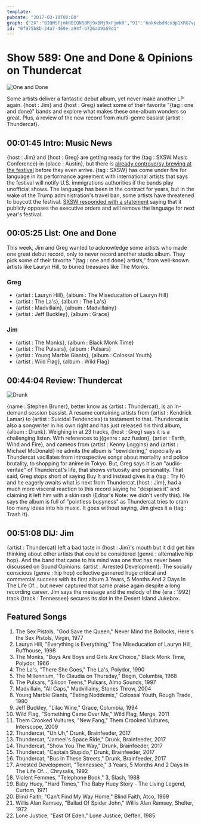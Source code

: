 ```yaml
---
template: 
pubdate: "2017-03-10T00:00"
graph: {"2X":"BIQNSFjmkRBIQNSBMj9xBMj9xFjmkR","91":"6okKebdNco3p1XRG7vpuBHmy0NJoyUWmT6AZ0UYDmJv7FtKdHP2T8RybLj5v9N2ApWt13i34jVQi0fu3","21G":"KOrG3VyrXlBHm1GdhnxeBQsAMX6cfd","2D8":""}
id: "0f975b8b-24a7-469e-a94f-b726ad9a59d1"
---
```






# Show 589: One and Done & Opinions on Thundercat

![One and Done](https://static.soundopinions.org/images/2017/oneanddone_web.jpg)

Some artists deliver a fantastic debut album, yet never make another LP again. {host : Jim} and {host : Greg} select some of their favorite "{tag : one and done}" bands and explore what makes these one-album wonders so great. Plus, a review of the new record from multi-genre bassist {artist : Thundercat}.



## 00:01:45 Intro: Music News

{host : Jim} and {host : Greg} are getting ready for the {tag : SXSW Music Conference} in {place : Austin}, but there is [already controversy brewing at the festival](http://www.chicagotribune.com/entertainment/music/ct-sxsw-to-amend-immigration-policy-20170303-column.html) before they even arrive. {tag : SXSW} has come under fire for language in its performance agreement with international artists that says the festival will notify U.S. immigrations authorities if the bands play unofficial shows. The language has been in the contract for years, but in the wake of the Trump administration's travel ban, some artists have threatened to boycott the festival. [SXSW responded with a statement](https://www.sxsw.com/sxsw-statement-regarding-commitment-international-artists/) saying that it publicly opposes the executive orders and will remove the language for next year's festival.



## 00:05:25 List: One and Done

This week, Jim and Greg wanted to acknowledge some artists who made one great debut record, only to never record another studio album. They pick some of their favorite "{tag : one and done} artists," from well-known artists like Lauryn Hill, to buried treasures like The Monks.


### Greg

- {artist : Lauryn Hill}, {album : The Miseducation of Lauryn Hill}
- {artist : The La's}, {album : The La's}
- {artist : Madvillain}, {album : Madvillainy}
- {artist : Jeff Buckley}, {album : Grace}


### Jim

- {artist : The Monks}, {album : Black Monk Time}
- {artist : The Pulsars}, {album : Pulsars}
- {artist : Young Marble Giants}, {album : Colossal Youth}
- {artist : Wild Flag}, {album : Wild Flag}



## 00:44:04 Review: Thundercat

![Drunk](https://static.soundopinions.org/assets/589/21G0.jpg)

{name : Stephen Bruner}, better know as {artist : Thundercat}, is an in-demand session bassist. A resume containing artists from {artist : Kendrick Lamar} to {artist : Suicidal Tendencies} is testament to that. Thundercat is also a songwriter in his own right and has just released his third album, {album : Drunk}. Weighing in at 23 tracks, {host : Greg} says it is a challenging listen. With references to j{genre : azz fusion}, {artist : Earth, Wind and Fire}, and cameos from {artist : Kenny Loggins} and {artist : Michael McDonald} he admits the album is "bewildering," especially as Thundercat vacillates from introspective songs about mortality and police brutality, to shopping for anime in Tokyo. But, Greg says it is an "audio-veritae" of Thundercat's life, that shows virtuosity and personality. That said, Greg stops short of saying Buy It and instead gives it a {tag : Try It} and he eagerly awaits what is next from Thundercat.{host : Jim}, had a much more visceral reaction to this record saying he "despises it" and claiming it left him with a skin rash (Editor's Note: we didn't verify this). He says the album is full of "pointless busyness" as Thundercat tries to cram too many ideas into his music. It goes without saying, Jim gives it a {tag : Trash It}.



## 00:51:08 DIJ: Jim

{artist : Thundercat} left a bad taste in {host : Jim}'s mouth but it did get him thinking about other artists that could be considered {genre : alternative hip hop}. And the band that came to his mind was one that has never been discussed on Sound Opinions: {artist : Arrested Development}. The socially conscious {genre : hip hop} collective garnered huge critical and commercial success with its first album 3 Years, 5 Months And 2 Days In The Life Of… but never captured that same praise again despite a long recording career.  Jim says the message and the melody of the {era : 1992} track {track : Tennessee} secures its slot in the Desert Island Jukebox.



## Featured Songs

1. The Sex Pistols, "God Save the Queen," Never Mind the Bollocks, Here's the Sex Pistols, Virgin, 1977
2. Lauryn Hill, "Everything is Everything," The Miseducation of Lauryn Hill, Ruffhouse, 1998
3. The Monks, "Boys Are Boys and Girls Are Choice," Black Monk Time, Polydor, 1966
4. The La's, "There She Goes," The La's, Polydor, 1990
5. The Millennium, "To Claudia on Thursday," Begin, Columbia, 1968
6. The Pulsars, "Silicon Teens," Pulsars, Almo Sounds, 1997
7. Madvillain, "All Caps," Madvillainy, Stones Throw, 2004
8. Young Marble Giants, "Eating Noddemix," Colossal Youth, Rough Trade, 1980
9. Jeff Buckley, "Lilac Wine," Grace, Columbia, 1994
10. Wild Flag, "Something Came Over Me," Wild Flag, Merge, 2011
11. Them Crooked Vultures, "New Fang," Them Crooked Vultures, Interscope, 2009
12. Thundercat, "Uh Uh," Drunk, Brainfeeder, 2017
13. Thundercat, "Jameel's Space Ride," Drunk, Brainfeeder, 2017
14. Thundercat, "Show You The Way," Drunk, Brainfeeder, 2017
15. Thundercat, "Captain Stupido," Drunk, Brainfeeder, 2017
16. Thundercat, "Bus In These Streets," Drunk, Brainfeeder, 2017
17. Arrested Development, "Tennessee," 3 Years, 5 Months And 2 Days In The Life Of..., Chrysalis, 1992
18. Violent Femmes, "Telephone Book," 3, Slash, 1988
19. Baby Huey, "Hard Times," The Baby Huey Story - The Living Legend, Curtom, 1971
20. Blind Faith, "Can't Find My Way Home," Blind Faith, Atco, 1969
21. Willis Alan Ramsey, "Ballad Of Spider John," Willis Alan Ramsey, Shelter, 1972
22. Lone Justice, "East Of Eden," Lone Justice, Geffen, 1985